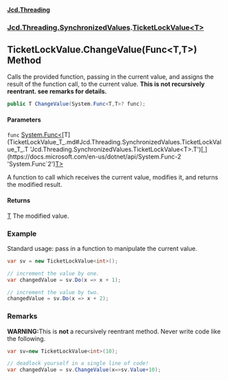 #### [Jcd.Threading](index.md 'index')
### [Jcd.Threading.SynchronizedValues](Jcd.Threading.SynchronizedValues.md 'Jcd.Threading.SynchronizedValues').[TicketLockValue&lt;T&gt;](TicketLockValue_T_.md 'Jcd.Threading.SynchronizedValues.TicketLockValue<T>')

## TicketLockValue<T>.ChangeValue(Func<T,T>) Method

Calls the provided function, passing in the current value, and assigns the result
of the function call, to the current value. <b>This is not recursively reentrant.
see remarks for details.</b>

```csharp
public T ChangeValue(System.Func<T,T>? func);
```
#### Parameters

<a name='Jcd.Threading.SynchronizedValues.TicketLockValue_T_.ChangeValue(System.Func_T,T_).func'></a>

`func` [System.Func&lt;](https://docs.microsoft.com/en-us/dotnet/api/System.Func-2 'System.Func`2')[T](TicketLockValue_T_.md#Jcd.Threading.SynchronizedValues.TicketLockValue_T_.T 'Jcd.Threading.SynchronizedValues.TicketLockValue<T>.T')[,](https://docs.microsoft.com/en-us/dotnet/api/System.Func-2 'System.Func`2')[T](TicketLockValue_T_.md#Jcd.Threading.SynchronizedValues.TicketLockValue_T_.T 'Jcd.Threading.SynchronizedValues.TicketLockValue<T>.T')[&gt;](https://docs.microsoft.com/en-us/dotnet/api/System.Func-2 'System.Func`2')

A function to call which receives the current value, modifies it, and returns the
modified result.

#### Returns
[T](TicketLockValue_T_.md#Jcd.Threading.SynchronizedValues.TicketLockValue_T_.T 'Jcd.Threading.SynchronizedValues.TicketLockValue<T>.T')
The modified value.

### Example
Standard usage: pass in a function to manipulate the current value.

```csharp
var sv = new TicketLockValue<int>();

// increment the value by one.
var changedValue = sv.Do(x => x + 1);

// increment the value by two.
changedValue = sv.Do(x => x + 2);
```

### Remarks

<b>WARNING:</b>This is <b>not</b> a recursively reentrant method. Never write code like
             the following.

```csharp
var sv=new TicketLockValue<int>(10);

// deadlock yourself in a single line of code!
var changedValue = sv.ChangeValue(x=>sv.Value+10);
```